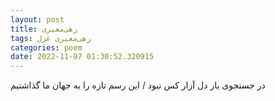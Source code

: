 ```yaml
---
layout: post
title: رهی‌معیری
tags: رهی‌معیری غزل
categories: poem
date: 2022-11-07 01:30:52.320915
---
```


در جستجوی یار دل آزار کس نبود / این رسم تازه را به جهان ما گذاشتیم